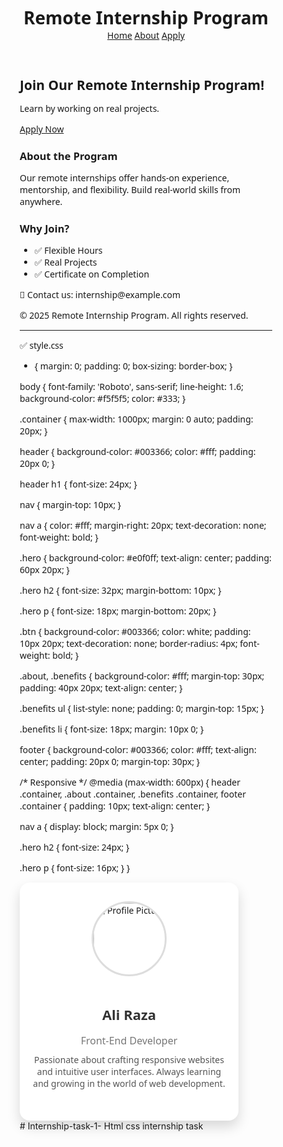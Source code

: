 

<!DOCTYPE html>
<html lang="en">
<head>
  <meta charset="UTF-8" />
  <meta name="viewport" content="width=device-width, initial-scale=1.0" />
  <title>Remote Internship Program</title>
  <link rel="preconnect" href="https://fonts.googleapis.com" />
  <link rel="preconnect" href="https://fonts.gstatic.com" crossorigin />
  <link href="https://fonts.googleapis.com/css2?family=Roboto:wght@400;700&display=swap" rel="stylesheet" />
  <link rel="stylesheet" href="style.css" />
</head>
<body>
  <header>
    <div class="container">
      <h1>Remote Internship Program</h1>
      <nav>
        <a href="#">Home</a>
        <a href="#">About</a>
        <a href="#">Apply</a>
      </nav>
    </div>
  </header>

  <section class="hero">
    <h2>Join Our Remote Internship Program!</h2>
    <p>Learn by working on real projects.</p>
    <a href="#" class="btn">Apply Now</a>
  </section>

  <section class="about">
    <div class="container">
      <h3>About the Program</h3>
      <p>Our remote internships offer hands-on experience, mentorship, and flexibility. Build real-world skills from anywhere.</p>
    </div>
  </section>

  <section class="benefits">
    <div class="container">
      <h3>Why Join?</h3>
      <ul>
        <li>✅ Flexible Hours</li>
        <li>✅ Real Projects</li>
        <li>✅ Certificate on Completion</li>
      </ul>
    </div>
  </section>

  <footer>
    <div class="container">
      <p>📧 Contact us: internship@example.com</p>
      <p>© 2025 Remote Internship Program. All rights reserved.</p>
    </div>
  </footer>
</body>
</html>


---

✅ style.css

* {
  margin: 0;
  padding: 0;
  box-sizing: border-box;
}

body {
  font-family: 'Roboto', sans-serif;
  line-height: 1.6;
  background-color: #f5f5f5;
  color: #333;
}

.container {
  max-width: 1000px;
  margin: 0 auto;
  padding: 20px;
}

header {
  background-color: #003366;
  color: #fff;
  padding: 20px 0;
}

header h1 {
  font-size: 24px;
}

nav {
  margin-top: 10px;
}

nav a {
  color: #fff;
  margin-right: 20px;
  text-decoration: none;
  font-weight: bold;
}

.hero {
  background-color: #e0f0ff;
  text-align: center;
  padding: 60px 20px;
}

.hero h2 {
  font-size: 32px;
  margin-bottom: 10px;
}

.hero p {
  font-size: 18px;
  margin-bottom: 20px;
}

.btn {
  background-color: #003366;
  color: white;
  padding: 10px 20px;
  text-decoration: none;
  border-radius: 4px;
  font-weight: bold;
}

.about, .benefits {
  background-color: #fff;
  margin-top: 30px;
  padding: 40px 20px;
  text-align: center;
}

.benefits ul {
  list-style: none;
  padding: 0;
  margin-top: 15px;
}

.benefits li {
  font-size: 18px;
  margin: 10px 0;
}

footer {
  background-color: #003366;
  color: #fff;
  text-align: center;
  padding: 20px 0;
  margin-top: 30px;
}

/* Responsive */
@media (max-width: 600px) {
  header .container,
  .about .container,
  .benefits .container,
  footer .container {
    padding: 10px;
    text-align: center;
  }

  nav a {
    display: block;
    margin: 5px 0;
  }

  .hero h2 {
    font-size: 24px;
  }

  .hero p {
    font-size: 16px;
  }
}




<!DOCTYPE html>
<html lang="en">
<head>
  <meta charset="UTF-8" />
  <meta name="viewport" content="width=device-width, initial-scale=1.0" />
  <title>Responsive Profile Card</title>
  <link
    rel="stylesheet"
    href="https://cdnjs.cloudflare.com/ajax/libs/font-awesome/6.4.0/css/all.min.css"
    integrity="sha512-papazx6L7zF5T3g1ViL3N6lm5YzMi27v9SRQkFexjZ5XbFHQ+d9YYL5WUw7GLV+Z3Whu37QqWtv7K/dHzROk7A=="
    crossorigin="anonymous"
    referrerpolicy="no-referrer"
  />
  <style>
    * {
      box-sizing: border-box;
      margin: 0;
      padding: 0;
      font-family: 'Segoe UI', Tahoma, Geneva, Verdana, sans-serif;
    }

    body {
      display: flex;
      justify-content: center;
      align-items: center;
      min-height: 100vh;
      background: #f2f2f2;
      padding: 20px;
    }

    .card {
      background: #fff;
      border-radius: 16px;
      box-shadow: 0 10px 20px rgba(0, 0, 0, 0.15);
      padding: 30px 20px;
      max-width: 350px;
      width: 100%;
      text-align: center;
    }

    .card img {
      width: 120px;
      height: 120px;
      border-radius: 50%;
      object-fit: cover;
      margin-bottom: 15px;
      border: 3px solid #ddd;
    }

    .card h2 {
      font-size: 22px;
      color: #333;
    }

    .card p.title {
      font-size: 16px;
      color: #777;
      margin-bottom: 10px;
    }

    .card p.bio {
      font-size: 14px;
      color: #555;
      margin: 10px 0 20px;
    }

    .social-icons a {
      margin: 0 10px;
      color: #555;
      font-size: 20px;
      transition: color 0.3s ease;
    }

    .social-icons a:hover {
      color: #0077b5; /* LinkedIn blue */
    }

    .social-icons a.github:hover {
      color: #333;
    }

    @media (max-width: 480px) {
      .card {
        padding: 20px 15px;
      }

      .card img {
        width: 100px;
        height: 100px;
      }
    }
  </style>
</head>
<body>
  <div class="card">
    <img src="https://via.placeholder.com/120" alt="Profile Picture" />
    <h2>Ali Raza</h2>
    <p class="title">Front-End Developer</p>
    <p class="bio">Passionate about crafting responsive websites and intuitive user interfaces. Always learning and growing in the world of web development.</p>
    <div class="social-icons">
      <a href="#" target="_blank" title="LinkedIn">
        <i class="fab fa-linkedin"></i>
      </a>
      <a href="#" target="_blank" class="github" title="GitHub">
        <i class="fab fa-github"></i>
      </a>
    </div>
  </div>
</body>
</html># Internship-task-1-
Html css internship task 
